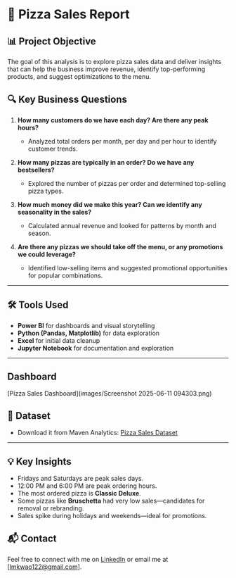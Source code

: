 # 🍕 Pizza Sales Report

## 📊 Project Objective

The goal of this analysis is to explore pizza sales data and deliver insights that can help the business improve revenue, identify top-performing products, and suggest optimizations to the menu.

## 🔍 Key Business Questions

1. **How many customers do we have each day? Are there any peak hours?**
   - Analyzed total orders per month, per day and per hour to identify customer trends.

2. **How many pizzas are typically in an order? Do we have any bestsellers?**
   - Explored the number of pizzas per order and determined top-selling pizza types.

3. **How much money did we make this year? Can we identify any seasonality in the sales?**
   - Calculated annual revenue and looked for patterns by month and season.

4. **Are there any pizzas we should take off the menu, or any promotions we could leverage?**
   - Identified low-selling items and suggested promotional opportunities for popular combinations.

---

## 🛠 Tools Used

- **Power BI** for dashboards and visual storytelling
- **Python (Pandas, Matplotlib)** for data exploration
- **Excel** for initial data cleanup
- **Jupyter Notebook** for documentation and exploration

---
## Dashboard

[Pizza Sales Dashboard](images/Screenshot 2025-06-11 094303.png)


## 📎 Dataset

- Download it from Maven Analytics: [Pizza Sales Dataset](https://mavenanalytics.io/challenges/maven-pizza-challenge/be511a47-85fd-4931-8293-c3bffb577199)

---

## 💡 Key Insights

- Fridays and Saturdays are peak sales days.
- 12:00 PM and 6:00 PM are peak ordering hours.
- The most ordered pizza is **Classic Deluxe**.
- Some pizzas like **Bruschetta** had very low sales—candidates for removal or rebranding.
- Sales spike during holidays and weekends—ideal for promotions.

## 📬 Contact

Feel free to connect with me on [LinkedIn](https://www.linkedin.com/in/lydiakwao/) or email me at [lmkwao122@gmail.com].

